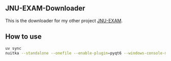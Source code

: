 ## JNU-EXAM-Downloader

This is the downloader for my other project [JNU-EXAM](https://github.com/gubaiovo/JNU-EXAM).

## How to use

``` bash
uv sync
nuitka --standalone --onefile --enable-plugin=pyqt6 --windows-console-mode=disable .\main.py
```